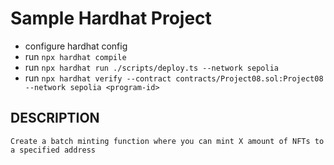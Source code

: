 # Sample Hardhat Project

- configure hardhat config
- run `npx hardhat compile`
- run `npx hardhat run ./scripts/deploy.ts --network sepolia`
- run `npx hardhat verify --contract contracts/Project08.sol:Project08 --network sepolia <program-id>`

## DESCRIPTION

```
Create a batch minting function where you can mint X amount of NFTs to a specified address
```